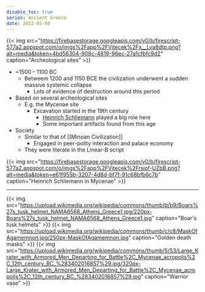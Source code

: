 ```yaml
---
disable_toc: true
series: Ancient Greece
date: 2022-03-08
---
```

{{< img src="https://firebasestorage.googleapis.com/v0/b/firescript-577a2.appspot.com/o/imgs%2Fapp%2FVitecek%2Fx__Lva8dtp.png?alt=media&token=4bd56304-908c-4819-96ec-27a1cfbfc9d2" caption="Archeological sites" >}}
- ~1500 – 1100 BC
    - Betweem 1200 and 1150 BCE the civilization underwent a sudden massive systemic collapse
        - Lots of evidence of destruction around this period
- Based on several archeological sites
    - E.g. the Mycenae site
        - Excavation started in the 19th century
            - [Heinrich Schliemann](https://en.wikipedia.org/wiki/Heinrich_Schliemann) played a big role here
            - Some important artifacts found from this age
- Society
    - Similar to that of [[Minoan Civilization]]
        - Engaged in peer-polity interaction and palace economy
    - They were literate in the Linear-B script

{{< img src="https://firebasestorage.googleapis.com/v0/b/firescript-577a2.appspot.com/o/imgs%2Fapp%2FVitecek%2Frsiof-UZbB.png?alt=media&token=e61f955b-3207-4d8d-bf7f-91c68bfb6c7b" caption="Heinrich Schliemann in Mycenae" >}}

---

{{< img src="https://upload.wikimedia.org/wikipedia/commons/thumb/b/b9/Boars%27s_tusk_helmet_NAMA6568_Athens_Greece1.jpg/220px-Boars%27s_tusk_helmet_NAMA6568_Athens_Greece1.jpg" caption="Boar's tusk helmets" >}}
{{< img src="https://upload.wikimedia.org/wikipedia/commons/thumb/c/c8/MaskOfAgamemnon.jpg/250px-MaskOfAgamemnon.jpg" caption="Golden death masks" >}}
{{< img src="https://upload.wikimedia.org/wikipedia/commons/thumb/5/53/Large_Krater_with_Armored_Men_Departing_for_Battle%2C_Mycenae_acropolis%2C_12th_century_BC_%283402016857%29.jpg/320px-Large_Krater_with_Armored_Men_Departing_for_Battle%2C_Mycenae_acropolis%2C_12th_century_BC_%283402016857%29.jpg" caption="Warrior vase" >}}
